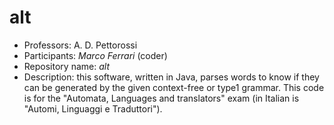 alt
====================
 * Professors: A. D. Pettorossi
 * Participants: *Marco Ferrari* (coder)
 * Repository name: *alt*
 * Description: this software, written in Java, parses words to know if they can be generated by the given context-free or type1 grammar. This code is for the "Automata, Languages and translators" exam (in Italian is "Automi, Linguaggi e Traduttori").
